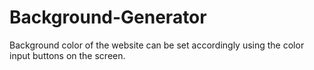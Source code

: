 # Background-Generator
Background color of the website can be set accordingly using the color input buttons on the screen.
